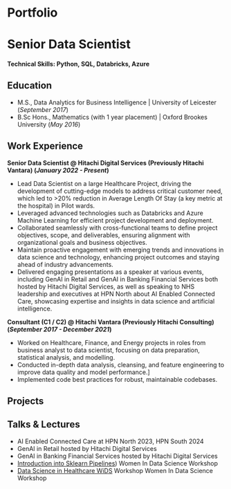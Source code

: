 # Portfolio

# Senior Data Scientist

#### Technical Skills: Python, SQL, Databricks, Azure

## Education						       		
- M.S., Data Analytics for Business Intelligence	| University of Leicester (_September 2017_)	 			        		
- B.Sc Hons., Mathematics (with 1 year placement) | Oxford Brookes University (_May 2016_)

## Work Experience
**Senior Data Scientist @ Hitachi Digital Services (Previously Hitachi Vantara) (_January 2022 - Present_)**
- Lead Data Scientist on a large Healthcare Project, driving the development of cutting-edge models to address critical customer need, which led to >20% reduction in Average Length Of Stay (a key metric at the hospital) in Pilot wards.
- Leveraged advanced technologies such as Databricks and Azure Machine Learning for efficient project development and deployment.
- Collaborated seamlessly with cross-functional teams to define project objectives, scope, and deliverables, ensuring alignment with organizational goals and business objectives.
- Maintain proactive engagement with emerging trends and innovations in data science and technology, enhancing project outcomes and staying ahead of industry advancements.
- Delivered engaging presentations as a speaker at various events, including GenAI in Retail and GenAI in Banking Financial Services both hosted by Hitachi Digital Services, as well as speaking to NHS leadership and executives at HPN North about AI Enabled Connected Care, showcasing expertise and insights in data science and artificial intelligence.

**Consultant (C1 / C2) @ Hitachi Vantara (Previously Hitachi Consulting) (_September 2017 - December 2021_)**
- Worked on Healthcare, Finance, and Energy projects in roles from business analyst to data scientist, focusing on data preparation, statistical analysis, and modelling.
- Conducted in-depth data analysis, cleansing, and feature engineering to improve data quality and model performance.]
- Implemented code best practices for robust, maintainable codebases.


## Projects

## Talks & Lectures
- AI Enabled Connected Care at HPN North 2023, HPN South 2024
- GenAI in Retail hosted by Hitachi Digital Services
- GenAI in Banking Financial Services hosted by Hitachi Digital Services
- [Introduction into Sklearn Pipelines](https://www.youtube.com/watch?v=N-M2arnaf-Y)) Women In Data Science Workshop
- [Data Science in Healthcare WiDS](https://www.youtube.com/watch?v=U4UOlJzSajM) Workshop Women In Data Science Workshop
